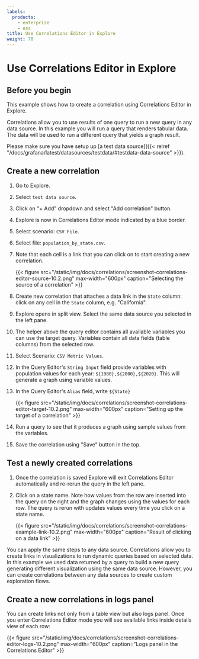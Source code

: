 ```yaml
---
labels:
  products:
    - enterprise
    - oss
title: Use Correlations Editor in Explore
weight: 70
---
```


# Use Correlations Editor in Explore

## Before you begin

This example shows how to create a correlation using Correlations Editor in Explore.

Correlations allow you to use results of one query to run a new query in any data source. In this example you will run a query that renders tabular data. The data will be used to run a different query that yields a graph result.

Please make sure you have setup up [a test data source]({{< relref "/docs/grafana/latest/datasources/testdata/#testdata-data-source" >}}).

## Create a new correlation

1. Go to Explore.
1. Select `test data source`.
1. Click on "+ Add" dropdown and select "Add correlation" button.
1. Explore is now in Correlations Editor mode indicated by a blue border.
1. Select scenario: `CSV File`.
1. Select file: `population_by_state.csv`.
1. Note that each cell is a link that you can click on to start creating a new correlation.

   {{< figure src="/static/img/docs/correlations/screenshot-correlations-editor-source-10.2.png" max-width="600px" caption="Selecting the source of a correlation" >}}

1. Create new correlation that attaches a data link in the `State` column: click on any cell in the `State` column, e.g. "California".
1. Explore opens in split view. Select the same data source you selected in the left pane.
1. The helper above the query editor contains all available variables you can use the target query. Variables contain all data fields (table columns) from the selected row.
1. Select Scenario: `CSV Metric Values`.
1. In the Query Editor's `String Input` field provide variables with population values for each year: `${1980},${2000},${2020}`. This will generate a graph using variable values.
1. In the Query Editor's `Alias` field, write `${State}`

   {{< figure src="/static/img/docs/correlations/screenshot-correlations-editor-target-10.2.png" max-width="600px" caption="Setting up the target of a correlation" >}}

1. Run a query to see that it produces a graph using sample values from the variables.
1. Save the correlation using "Save" button in the top.

## Test a newly created correlations

1. Once the correlation is saved Explore will exit Correlations Editor automatically and re-rerun the query in the left pane.
1. Click on a state name. Note how values from the row are inserted into the query on the right and the graph changes using the values for each row. The query is rerun with updates values every time you click on a state name.

   {{< figure src="/static/img/docs/correlations/screenshot-correlations-example-link-10.2.png" max-width="600px" caption="Result of clicking on a data link" >}}

You can apply the same steps to any data source. Correlations allow you to create links in visualizations to run dynamic queries based on selected data. In this example we used data returned by a query to build a new query generating different visualization using the same data source. However, you can create correlations between any data sources to create custom exploration flows.

## Create a new correlations in logs panel

You can create links not only from a table view but also logs panel. Once you enter Correlations Editor mode you will see available links inside details view of each row:

{{< figure src="/static/img/docs/correlations/screenshot-correlations-editor-logs-10.2.png" max-width="600px" caption="Logs panel in the Correlations Editor" >}}
